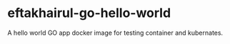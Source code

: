 # eftakhairul-go-hello-world
A hello world GO app docker image for testing container and kubernates. 
